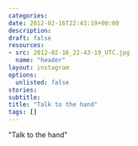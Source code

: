 ```yaml
---
categories:
date: 2012-02-16T22:43:19+00:00
description:
draft: false
resources:
- src: 2012-02-16_22-43-19_UTC.jpg
  name: "header"
layout: instagram
options:
  unlisted: false
stories:
subtitle:
title: "Talk to the hand"
tags: []
---
```


"Talk to the hand"
